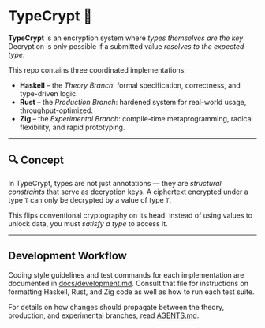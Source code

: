 # TypeCrypt 🔐

**TypeCrypt** is an encryption system where *types themselves are the key*. Decryption is only possible if a submitted value *resolves to the expected type*.

This repo contains three coordinated implementations:

- **Haskell** – the *Theory Branch*: formal specification, correctness, and type-driven logic.
- **Rust** – the *Production Branch*: hardened system for real-world usage, throughput-optimized.
- **Zig** – the *Experimental Branch*: compile-time metaprogramming, radical flexibility, and rapid prototyping.

---

## 🔍 Concept

In TypeCrypt, types are not just annotations — they are *structural constraints* that serve as decryption keys. A ciphertext encrypted under a type `T` can only be decrypted by a value of type `T`.

This flips conventional cryptography on its head: instead of using values to unlock data, you must *satisfy a type* to access it.

---

## Development Workflow

Coding style guidelines and test commands for each implementation are documented in [docs/development.md](docs/development.md). Consult that file for instructions on formatting Haskell, Rust, and Zig code as well as how to run each test suite.

For details on how changes should propagate between the theory, production, and experimental branches, read [AGENTS.md](AGENTS.md).


